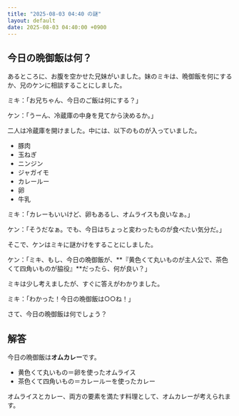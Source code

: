 ```yaml
---
title: "2025-08-03 04:40 の謎"
layout: default
date: 2025-08-03 04:40:00 +0900
---
```

## 今日の晩御飯は何？

あるところに、お腹を空かせた兄妹がいました。妹のミキは、晩御飯を何にするか、兄のケンに相談することにしました。

ミキ：「お兄ちゃん、今日のご飯は何にする？」

ケン：「うーん、冷蔵庫の中身を見てから決めるか。」

二人は冷蔵庫を開けました。中には、以下のものが入っていました。

*   豚肉
*   玉ねぎ
*   ニンジン
*   ジャガイモ
*   カレールー
*   卵
*   牛乳

ミキ：「カレーもいいけど、卵もあるし、オムライスも良いなぁ。」

ケン：「そうだなぁ。でも、今日はちょっと変わったものが食べたい気分だ。」

そこで、ケンはミキに謎かけをすることにしました。

ケン：「ミキ、もし、今日の晩御飯が、**『黄色くて丸いものが主人公で、茶色くて四角いものが脇役』**だったら、何が良い？」

ミキは少し考えましたが、すぐに答えがわかりました。

ミキ：「わかった！今日の晩御飯は○○ね！」

さて、今日の晩御飯は何でしょう？

## 解答

今日の晩御飯は**オムカレー**です。

*   黄色くて丸いもの＝卵を使ったオムライス
*   茶色くて四角いもの＝カレールーを使ったカレー

オムライスとカレー、両方の要素を満たす料理として、オムカレーが考えられます。
